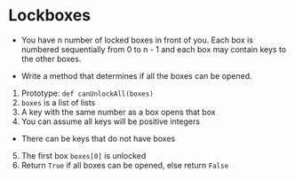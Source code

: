 # Lockboxes

* You have n number of locked boxes in front of you. Each box is numbered sequentially from 0 to n - 1 and each box may contain keys to the other boxes.

* Write a method that determines if all the boxes can be opened.

1. Prototype: ``` def canUnlockAll(boxes) ```
2. ``` boxes ``` is a list of lists
3. A key with the same number as a box opens that box
4. You can assume all keys will be positive integers
* There can be keys that do not have boxes
5. The first box ``` boxes[0] ``` is unlocked
6. Return ``` True ``` if all boxes can be opened, else return ``` False ```